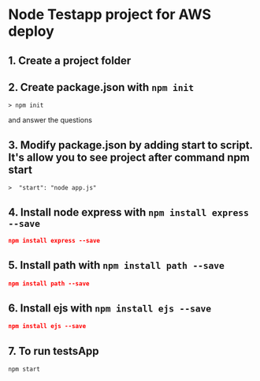 # Node Testapp project for AWS deploy

## 1. Create a project folder

## 2. Create package.json with `npm init`

```shell
> npm init
```

and answer the questions

## 3. Modify package.json by adding start to script. It's allow you to see project after command npm start

```shell
>  "start": "node app.js"
```

## 4. Install node express with `npm install express --save`

```json
npm install express --save
```

## 5. Install path with `npm install path --save`

```json
npm install path --save
```

## 6. Install ejs with `npm install ejs --save`

```json
npm install ejs --save
```

## 7. To run testsApp

```shell
npm start
```

